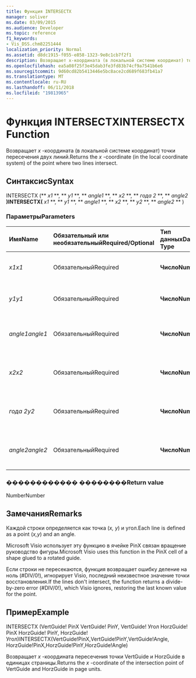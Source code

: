 ```yaml
---
title: Функция INTERSECTX
manager: soliver
ms.date: 03/09/2015
ms.audience: Developer
ms.topic: reference
f1_keywords:
- Vis_DSS.chm82251444
localization_priority: Normal
ms.assetid: d8dc1915-f055-e858-1323-9e8c1cb7f2f1
description: Возвращает x-координата (в локальной системе координат) точки пересечения двух линий.
ms.openlocfilehash: ea5a08f25f3e45dab3fe3fd83b74cf9a7541b6e6
ms.sourcegitcommit: 9d60cd82b5413446e5bc8ace2cd689f683fb41a7
ms.translationtype: MT
ms.contentlocale: ru-RU
ms.lasthandoff: 06/11/2018
ms.locfileid: "19813965"
---
```

# <a name="intersectx-function"></a><span data-ttu-id="55d60-103">Функция INTERSECTX</span><span class="sxs-lookup"><span data-stu-id="55d60-103">INTERSECTX Function</span></span>

<span data-ttu-id="55d60-104">Возвращает *x* -координата (в локальной системе координат) точки пересечения двух линий.</span><span class="sxs-lookup"><span data-stu-id="55d60-104">Returns the  *x*  -coordinate (in the local coordinate system) of the point where two lines intersect.</span></span> 
  
## <a name="syntax"></a><span data-ttu-id="55d60-105">Синтаксис</span><span class="sxs-lookup"><span data-stu-id="55d60-105">Syntax</span></span>

<span data-ttu-id="55d60-106">INTERSECTX (** *x1* **, ** *y1* **, ** *angle1* **, ** *x2* **, ** *года 2* **, ** *angle2* **)</span><span class="sxs-lookup"><span data-stu-id="55d60-106">INTERSECTX(** *x1* **, ** *y1* **, ** *angle1* **, ** *x2* **, ** *y2* **, ** *angle2* ** )</span></span> 
  
### <a name="parameters"></a><span data-ttu-id="55d60-107">Параметры</span><span class="sxs-lookup"><span data-stu-id="55d60-107">Parameters</span></span>

|<span data-ttu-id="55d60-108">**Имя**</span><span class="sxs-lookup"><span data-stu-id="55d60-108">**Name**</span></span>|<span data-ttu-id="55d60-109">**Обязательный или необязательный**</span><span class="sxs-lookup"><span data-stu-id="55d60-109">**Required/Optional**</span></span>|<span data-ttu-id="55d60-110">**Тип данных**</span><span class="sxs-lookup"><span data-stu-id="55d60-110">**Data Type**</span></span>|<span data-ttu-id="55d60-111">**Описание**</span><span class="sxs-lookup"><span data-stu-id="55d60-111">**Description**</span></span>|
|:-----|:-----|:-----|:-----|
| <span data-ttu-id="55d60-112">_x1_</span><span class="sxs-lookup"><span data-stu-id="55d60-112">_x1_</span></span> <br/> |<span data-ttu-id="55d60-113">Обязательный</span><span class="sxs-lookup"><span data-stu-id="55d60-113">Required</span></span>  <br/> |<span data-ttu-id="55d60-114">**Число**</span><span class="sxs-lookup"><span data-stu-id="55d60-114">**Number**</span></span> <br/> |<span data-ttu-id="55d60-115">_X_-координаты точки в первой строке.</span><span class="sxs-lookup"><span data-stu-id="55d60-115">The  _x_-coordinate of a point on the first line.</span></span>  <br/> |
| <span data-ttu-id="55d60-116">_y1_</span><span class="sxs-lookup"><span data-stu-id="55d60-116">_y1_</span></span> <br/> |<span data-ttu-id="55d60-117">Обязательный</span><span class="sxs-lookup"><span data-stu-id="55d60-117">Required</span></span>  <br/> |<span data-ttu-id="55d60-118">**Число**</span><span class="sxs-lookup"><span data-stu-id="55d60-118">**Number**</span></span> <br/> |<span data-ttu-id="55d60-119">_Y_-координаты точки в первой строке.</span><span class="sxs-lookup"><span data-stu-id="55d60-119">The  _y_-coordinate of a point on the first line.</span></span>  <br/> |
| <span data-ttu-id="55d60-120">_angle1_</span><span class="sxs-lookup"><span data-stu-id="55d60-120">_angle1_</span></span> <br/> |<span data-ttu-id="55d60-121">Обязательный</span><span class="sxs-lookup"><span data-stu-id="55d60-121">Required</span></span>  <br/> |<span data-ttu-id="55d60-122">**Число**</span><span class="sxs-lookup"><span data-stu-id="55d60-122">**Number**</span></span> <br/> | <span data-ttu-id="55d60-123">Значение ячейки угол для первой строки.</span><span class="sxs-lookup"><span data-stu-id="55d60-123">The value of the Angle cell for the first line.</span></span>  <br/> |
| <span data-ttu-id="55d60-124">_x2_</span><span class="sxs-lookup"><span data-stu-id="55d60-124">_x2_</span></span> <br/> |<span data-ttu-id="55d60-125">Обязательный</span><span class="sxs-lookup"><span data-stu-id="55d60-125">Required</span></span>  <br/> |<span data-ttu-id="55d60-126">**Число**</span><span class="sxs-lookup"><span data-stu-id="55d60-126">**Number**</span></span> <br/> |<span data-ttu-id="55d60-127">_X_-координаты точки во второй строке.</span><span class="sxs-lookup"><span data-stu-id="55d60-127">The  _x_-coordinate of a point on the second line.</span></span>  <br/> |
| <span data-ttu-id="55d60-128">_года 2_</span><span class="sxs-lookup"><span data-stu-id="55d60-128">_y2_</span></span> <br/> |<span data-ttu-id="55d60-129">Обязательный</span><span class="sxs-lookup"><span data-stu-id="55d60-129">Required</span></span>  <br/> |<span data-ttu-id="55d60-130">**Число**</span><span class="sxs-lookup"><span data-stu-id="55d60-130">**Number**</span></span> <br/> |<span data-ttu-id="55d60-131">_Y_-координаты точки во второй строке.</span><span class="sxs-lookup"><span data-stu-id="55d60-131">The  _y_-coordinate of a point on the second line.</span></span>  <br/> |
| <span data-ttu-id="55d60-132">_angle2_</span><span class="sxs-lookup"><span data-stu-id="55d60-132">_angle2_</span></span> <br/> |<span data-ttu-id="55d60-133">Обязательный</span><span class="sxs-lookup"><span data-stu-id="55d60-133">Required</span></span>  <br/> |<span data-ttu-id="55d60-134">**Число**</span><span class="sxs-lookup"><span data-stu-id="55d60-134">**Number**</span></span> <br/> |<span data-ttu-id="55d60-135">Значение ячейки угол для второй строке.</span><span class="sxs-lookup"><span data-stu-id="55d60-135">The value of the Angle cell for the second line.</span></span>  <br/> |
   
### <a name="return-value"></a><span data-ttu-id="55d60-136">������������ ��������</span><span class="sxs-lookup"><span data-stu-id="55d60-136">Return value</span></span>

<span data-ttu-id="55d60-137">Number</span><span class="sxs-lookup"><span data-stu-id="55d60-137">Number</span></span>
  
## <a name="remarks"></a><span data-ttu-id="55d60-138">Замечания</span><span class="sxs-lookup"><span data-stu-id="55d60-138">Remarks</span></span>

<span data-ttu-id="55d60-139">Каждой строки определяется как точка (*x, y*) и угол.</span><span class="sxs-lookup"><span data-stu-id="55d60-139">Each line is defined as a point (*x,y*) and an angle.</span></span> 
  
<span data-ttu-id="55d60-140">Microsoft Visio использует эту функцию в ячейке PinX связан вращение руководство фигуры.</span><span class="sxs-lookup"><span data-stu-id="55d60-140">Microsoft Visio uses this function in the PinX cell of a shape glued to a rotated guide.</span></span> 
  
<span data-ttu-id="55d60-141">Если строки не пересекаются, функция возвращает ошибку деление на ноль (#DIV/0!), игнорирует Visio, последний неизвестное значение точки восстановления.</span><span class="sxs-lookup"><span data-stu-id="55d60-141">If the lines don't intersect, the function returns a divide-by-zero error (#DIV/0!), which Visio ignores, restoring the last known value for the point.</span></span> 
  
## <a name="example"></a><span data-ttu-id="55d60-142">Пример</span><span class="sxs-lookup"><span data-stu-id="55d60-142">Example</span></span>

<span data-ttu-id="55d60-143">INTERSECTX (VertGuide! PinX VertGuide! PinY, VertGuide! Угол HorzGuide! PinX HorzGuide! PinY, HorzGuide! Угол)</span><span class="sxs-lookup"><span data-stu-id="55d60-143">INTERSECTX(VertGuide!PinX,VertGuide!PinY,VertGuide!Angle, HorzGuide!PinX,HorzGuide!PinY,HorzGuide!Angle)</span></span> 
  
<span data-ttu-id="55d60-144">Возвращает *x* -координата пересечения точки VertGuide и HorzGuide в единицах страницы.</span><span class="sxs-lookup"><span data-stu-id="55d60-144">Returns the  *x*  -coordinate of the intersection point of VertGuide and HorzGuide in page units.</span></span> 
  

